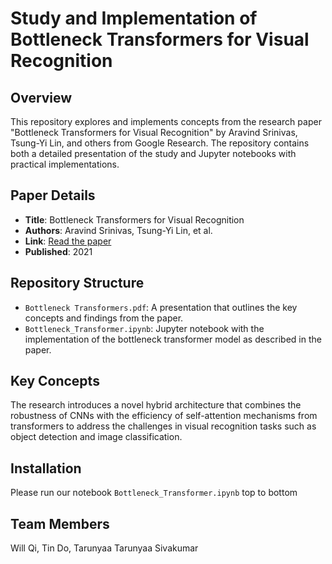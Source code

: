 # Study and Implementation of Bottleneck Transformers for Visual Recognition

## Overview
This repository explores and implements concepts from the research paper "Bottleneck Transformers for Visual Recognition" by Aravind Srinivas, Tsung-Yi Lin, and others from Google Research. The repository contains both a detailed presentation of the study and Jupyter notebooks with practical implementations.

## Paper Details
- **Title**: Bottleneck Transformers for Visual Recognition
- **Authors**: Aravind Srinivas, Tsung-Yi Lin, et al.
- **Link**: [Read the paper](https://arxiv.org/pdf/2101.11605)
- **Published**: 2021

## Repository Structure
- `Bottleneck Transformers.pdf`: A presentation that outlines the key concepts and findings from the paper.
- `Bottleneck_Transformer.ipynb`: Jupyter notebook with the implementation of the bottleneck transformer model as described in the paper.

## Key Concepts
The research introduces a novel hybrid architecture that combines the robustness of CNNs with the efficiency of self-attention mechanisms from transformers to address the challenges in visual recognition tasks such as object detection and image classification.

## Installation
Please run our notebook `Bottleneck_Transformer.ipynb` top to bottom

## Team Members
Will Qi, Tin Do, Tarunyaa Tarunyaa Sivakumar
